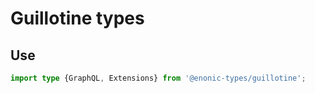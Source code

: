 # Guillotine types

## Use

```ts
import type {GraphQL, Extensions} from '@enonic-types/guillotine';
```